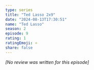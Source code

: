 ```yaml
---
type: series
title: "Ted Lasso 2x9"
date: "2024-08-13T17:30:51"
name: "Ted Lasso"
season: 2
episode: 9
rating: 1
ratingEmoji: ⭐️
share: false
---
```


_[No review was written for this episode]_
